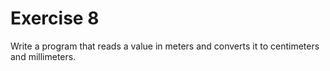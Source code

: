# Exercise 8

Write a program that reads a value in meters and converts it to centimeters and millimeters.
